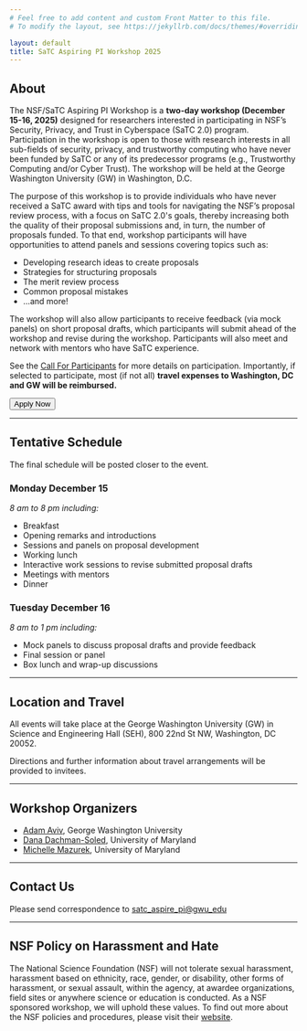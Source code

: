 ```yaml
---
# Feel free to add content and custom Front Matter to this file.
# To modify the layout, see https://jekyllrb.com/docs/themes/#overriding-theme-defaults

layout: default
title: SaTC Aspiring PI Workshop 2025 
---
```



## About

The NSF/SaTC Aspiring PI Workshop is a **two-day workshop (December 15-16, 2025)** designed for researchers interested in participating in NSF’s Security, Privacy, and Trust in Cyberspace (SaTC 2.0) program. Participation in the workshop is open to those with research interests in all sub-fields of security, privacy, and trustworthy computing who have never been funded by SaTC or any of its predecessor programs (e.g., Trustworthy Computing and/or Cyber Trust). The workshop will be held at the George Washington University (GW) in Washington, D.C.

The purpose of this workshop is to provide individuals who have never received a SaTC award with tips and tools for navigating the NSF’s proposal review process, with a focus on SaTC 2.0's goals, thereby increasing both the quality of their proposal submissions and, in turn, the number of proposals funded. To that end, workshop 
participants will have opportunities to attend panels and sessions covering topics such as: 
  * Developing research ideas to create proposals
  * Strategies for structuring proposals
  * The merit review process
  * Common proposal mistakes
  * …and more! 

The workshop will also allow participants to receive feedback (via mock panels) on short proposal drafts, which participants will submit ahead of the workshop and revise during the workshop. Participants will also meet and network with mentors who have SaTC experience. 

See the [Call For Participants](/cfp) for more details on participation. Importantly, if selected to participate, most (if not all) **travel expenses to Washington, DC and GW will be reimbursed.**


<div class="reg-link">
<a href="https://umdsurvey.umd.edu/jfe/form/SV_aXLSFDtuwQ0mMgm">
<button>Apply Now</button>
</a>
</div>


* * * 


## Tentative Schedule

The final schedule will be posted closer to the event.

### Monday December 15

*8 am to 8 pm including:*
  * Breakfast
  * Opening remarks and introductions
  * Sessions and panels on proposal development
  * Working lunch
  * Interactive work sessions to revise submitted proposal drafts
  * Meetings with mentors
  * Dinner

### Tuesday December 16

*8 am to 1 pm including:* 
  * Mock panels to discuss proposal drafts and provide feedback
  * Final session or panel
  * Box lunch and wrap-up discussions


<!---
|         | Monday, December 15                                     |
|---------|------------------------------------------------------|
| 8:30am  | Arrival/Registration/Breakfast                       |
| 9:00am  | Opening remarks, introductions,          |
| 10:15am | Introductions of Participants and Ice breakers       |
| 10:45am | Coffee Break                                         |
| 11:00am | Panel 1 (Topic: Research Project Development)        |
| 12:15pm | (Working Lunch w/NSF and Mentor one-on-one meetings) |
| 2:15pm  | Panel 2 (Topic: Panel Review Process)                |
| 3:45pm  | Coffee Break                                         |
| 4:15pm  | BOF Sessions                                         |
| 6:00pm  | Closing Remarks                                      |
| 6:30pm  | Buffet Dinner and Networking                         |
| 8:30pm  | Adjourn                                              |





|         | Friday, May 5                   |
|---------|---------------------------------|
| 8:00am  | Arrival/Breakfast               |
| 8:30am  | Opening Remarks                 |
| 9:00am  | Mock Panels 1                   |
| 10:30am | Coffee Break                    |
| 11:00am | Mock Panels 2                   |
| 12:30pm | Final Remarks/Box Lunches to-go |

-->

 
* * * 
 

## Location and Travel

All events will take place at the George Washington University (GW) in Science and Engineering Hall (SEH), 800 22nd St NW, Washington, DC 20052. 

Directions and further information about travel arrangements will be provided to invitees. 

<!-- Directions by metro and driving are provided [here](https://www.seas.gwu.edu/directions-campus).

When you arrive at SEH, head down the stairs/elevator one level to B1. We will be in SEH B1220, B1270 and the "Green Wall" space. (See [Lehman Auditorium](https://seascf.seas.gwu.edu/lehman-auditorium) for more details).

For travel and hotel, arrangements, please refer to [travel details page](/travel) and reach out to [satc_aspire_pi@gwu_edu](mailto:satc_aspire_pi@gwu.edu) for both booking and reimbursement questions.


**Please note that SEH is a tap-access only building with low security, but it is very active in-and-out. You shold be able to get in following someone else in. If you find yourself stuck outside, please email [satc_aspire_pi@gwu_edu](mailto:satc_aspire_pi@gwu.edu) and someone will come let you in.**

## Travel & Accommodations 
The workshop will take place entirely at George Washington University’s School of Engineering located at 800 22nd St. NW, Washington, DC 20052. 

There is significant support available to cover the costs associated with travel (including airfare), meals, hotel accommodations, and transportation to and from the event space to encourage participation. More information on hotel accommodations will be provided in the coming weeks. 

-->

* * * 

## Workshop Organizers

* [Adam Aviv](https://adamaviv.com/), George Washington University
* [Dana Dachman-Soled](https://user.eng.umd.edu/~danadach/), University of Maryland
* [Michelle Mazurek](https://mmazurek.umiacs.io), University of Maryland


* * * 

## Contact Us

Please send correspondence to [satc_aspire_pi@gwu_edu](mailto:satc_aspire_pi@gwu.edu)

* * * 

## NSF Policy on Harassment and Hate

The National Science Foundation (NSF) will not tolerate sexual harassment, harassment based on ethnicity, race, gender, or disability, other forms of harassment, or sexual assault, within the agency, at awardee organizations, field sites or anywhere science or education is conducted. As a NSF sponsored workshop, we will uphold these values. To find out more about the NSF policies and procedures, please visit their [website](https://www.nsf.gov/od/oecr/harassment.jsp#:~:text=OECR%20Staff-,Stop%20Harassment,science%20or%20education%20is%20conducted). 
